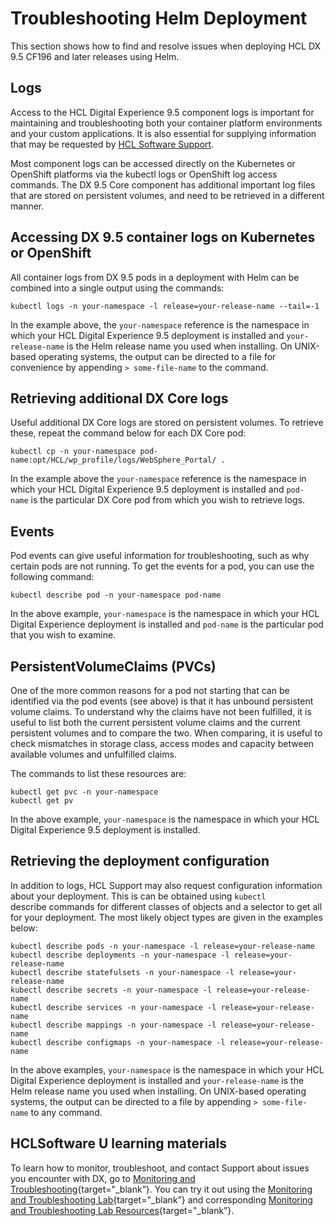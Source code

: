# Troubleshooting Helm Deployment

This section shows how to find and resolve issues when deploying HCL DX 9.5 CF196 and later releases using Helm.

## Logs

Access to the HCL Digital Experience 9.5 component logs is important for maintaining and troubleshooting both your container platform environments and your custom applications. It is also essential for supplying information that may be requested by [HCL Software Support](https://support.hcltechsw.com/csm?id=dx_support).

Most component logs can be accessed directly on the Kubernetes or OpenShift platforms via the kubectl logs or OpenShift log access commands. The DX 9.5 Core component has additional important log files that are stored on persistent volumes, and need to be retrieved in a different manner. 

## Accessing DX 9.5 container logs on Kubernetes or OpenShift

All container logs from DX 9.5 pods in a deployment with Helm can be combined into a single output using the commands:

```
kubectl logs -n your-namespace -l release=your-release-name --tail=-1
```

In the example above, the `your-namespace` reference is the namespace in which your HCL Digital Experience 9.5 deployment is installed and `your-release-name` is the Helm release name you used when installing. On UNIX-based operating systems, the output can be directed to a file for convenience by appending `> some-file-name` to the command.

## Retrieving additional DX Core logs

Useful additional DX Core logs are stored on persistent volumes. To retrieve these, repeat the command below for each DX Core pod:

```
kubectl cp -n your-namespace pod-name:opt/HCL/wp_profile/logs/WebSphere_Portal/ .
```

In the example above the `your-namespace` reference is the namespace in which your HCL Digital Experience 9.5 deployment is installed and `pod-name` is the particular DX Core pod from which you wish to retrieve logs.

## Events

Pod events can give useful information for troubleshooting, such as why certain pods are not running. To get the events for a pod, you can use the following command:

```
kubectl describe pod -n your-namespace pod-name
```

In the above example, `your-namespace` is the namespace in which your HCL Digital Experience deployment is installed and `pod-name` is the particular pod that you wish to examine.

## PersistentVolumeClaims \(PVCs\)

One of the more common reasons for a pod not starting that can be identified via the pod events \(see above\) is that it has unbound persistent volume claims. To understand why the claims have not been fulfilled, it is useful to list both the current persistent volume claims and the current persistent volumes and to compare the two. When comparing, it is useful to check mismatches in storage class, access modes and capacity between available volumes and unfulfilled claims.

The commands to list these resources are:

```
kubectl get pvc -n your-namespace
kubectl get pv
```

In the above example, `your-namespace` is the namespace in which your HCL Digital Experience 9.5 deployment is installed.

## Retrieving the deployment configuration

In addition to logs, HCL Support may also request configuration information about your deployment. This is can be obtained using `kubectl` describe commands for different classes of objects and a selector to get all for your deployment. The most likely object types are given in the examples below:

```
kubectl describe pods -n your-namespace -l release=your-release-name
kubectl describe deployments -n your-namespace -l release=your-release-name
kubectl describe statefulsets -n your-namespace -l release=your-release-name
kubectl describe secrets -n your-namespace -l release=your-release-name
kubectl describe services -n your-namespace -l release=your-release-name
kubectl describe mappings -n your-namespace -l release=your-release-name
kubectl describe configmaps -n your-namespace -l release=your-release-name
```

In the above examples, `your-namespace` is the namespace in which your HCL Digital Experience deployment is installed and `your-release-name` is the Helm release name you used when installing. On UNIX-based operating systems, the output can be directed to a file by appending `> some-file-name` to any command.

## HCLSoftware U learning materials

To learn how to monitor, troubleshoot, and contact Support about issues you encounter with DX, go to [Monitoring and Troubleshooting](https://hclsoftwareu.hcltechsw.com/component/axs/?view=sso_config&id=3&forward=https%3A%2F%2Fhclsoftwareu.hcltechsw.com%2Fcourses%2Flesson%2F%3Fid%3D3436){target="_blank”}. You can try it out using the [Monitoring and Troubleshooting Lab](https://hclsoftwareu.hcltechsw.com/images/Lc4sMQCcN5uxXmL13gSlsxClNTU3Mjc3NTc4MTc2/DS_Academy/DX/Administrator/HDX-ADM-200_Monitoring_and_Troubleshooting_Lab.pdf){target="_blank”} and corresponding [Monitoring and Troubleshooting Lab Resources](https://hclsoftwareu.hcltechsw.com/images/Lc4sMQCcN5uxXmL13gSlsxClNTU3Mjc3NTc4MTc2/DS_Academy/DX/Administrator/HDX-ADM-200_Monitoring_and_Troubleshooting_Lab_Resources.zip){target="_blank”}.
